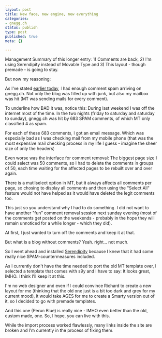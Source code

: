 ```yaml
---
layout: post
title: New face, new engine, new everything
categories:
- gnegg.ch
status: publish
type: post
published: true
meta: {}

---
```

<p>Management Summary of this longer entry: 1) Comments are back, 2) I'm using Serendipity instead of Movable Type and 3) This layout - though premade - is going to stay.</p>

<p>But now my reasoning:</p>

<p>As I've stated <a href="/archives/284-Comments-disabled.html">earlier today</a>, I had enough comment spam arriving on gnegg.ch. Not only the blog was filled up with junk, but also my mailbox was hit (MT was sending mails for every comment).</p>

<p>To underline how BAD it was, notice this: During last weekend I was off the internet most of the time. In the two nights (friday to saturday and saturday to sunday), gnegg.ch was hit by 683 SPAM comments, of which MT only classified 4 as spam.</p>

<p>For each of these 683 comments, I got an email message. Which was especially bad as I was checking mail from my mobile phone (that was the most expensive mail checking process in my life I guess - imagine the sheer size of only the headers)</p>

<p>Even worse was the interface for comment removal: The biggest page size I could select was 50 comments, so I had to delete the comments in groups of 50, each time waiting for the affected pages to be rebuilt over and over again.</p>

<p>There is a mutliselect option in MT, but it always affects all comments per page, so chosing to display all comments and then using the "Select All" feature would not have helped as it would have deleted the legit comments too.</p>

<p>This just so you understand why I had to do something. I did not want to have another "fun" comment removal session next sunday evening (most of the comments get posted on the weekends - probably in the hope they will remain unnoticed for a while longer - which they did).</p>

<p>At first, I just wanted to turn off the comments and keep it at that.</p>

<p>But what is a blog without comments? Yeah. right... not much.</p>

<p>So I went ahead and installed <a href="http://www.s9y.org">Serendipity</a> because I knew that it had some really nice SPAM-countermeasures included.</p>

<p>As I currently don't have the time needed to port the old MT template over, I selected a template that comes with s9y and I have to say: It looks great, IMHO. I think I'll keep it at this.</p>

<p>I'm no web designer and even if I could convince Richard to create a new layout for me (thinking that the old one just is a bit too dark and grey for my current mood), it would take AGES for me to create a Smarty version out of it, so I decided to go with premade templates.</p>

<p>And this one (Perun Blue) is really nice - IMHO even better than the old, custom made, one. So, I hope, you can live with this.</p>

<p>While the import process worked flawlessly, many links inside the site are broken and I'm currently in the process of fixing them.</p>
